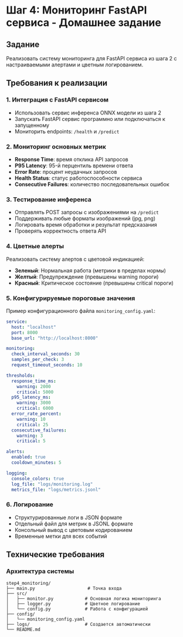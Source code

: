# Шаг 4: Мониторинг FastAPI сервиса - Домашнее задание

## Задание

Реализовать систему мониторинга для FastAPI сервиса из шага 2 с настраиваемыми алертами и цветным логированием.

## Требования к реализации

### 1. Интеграция с FastAPI сервисом
- Использовать сервис инференса ONNX модели из шага 2
- Запускать FastAPI сервис программно или подключаться к запущенному
- Мониторить endpoints: `/health` и `/predict`

### 2. Мониторинг основных метрик
- **Response Time**: время отклика API запросов
- **P95 Latency**: 95-й перцентиль времени ответа
- **Error Rate**: процент неудачных запросов
- **Health Status**: статус работоспособности сервиса
- **Consecutive Failures**: количество последовательных ошибок

### 3. Тестирование инференса
- Отправлять POST запросы с изображениями на `/predict`
- Поддерживать любые форматы изображений (jpg, png)
- Логировать время обработки и результат предсказания
- Проверять корректность ответа API

### 4. Цветные алерты
Реализовать систему алертов с цветовой индикацией:

- **Зеленый**: Нормальная работа (метрики в пределах нормы)
- **Желтый**: Предупреждение (превышены warning пороги)
- **Красный**: Критическое состояние (превышены critical пороги)

### 5. Конфигурируемые пороговые значения

Пример конфигурационного файла `monitoring_config.yaml`:

```yaml
service:
  host: "localhost"
  port: 8000
  base_url: "http://localhost:8000"

monitoring:
  check_interval_seconds: 30
  samples_per_check: 3
  request_timeout_seconds: 10

thresholds:
  response_time_ms:
    warning: 2000
    critical: 5000
  p95_latency_ms:
    warning: 3000
    critical: 6000
  error_rate_percent:
    warning: 10
    critical: 25
  consecutive_failures:
    warning: 3
    critical: 5

alerts:
  enabled: true
  cooldown_minutes: 5

logging:
  console_colors: true
  log_file: "logs/monitoring.log"
  metrics_file: "logs/metrics.jsonl"
```

### 6. Логирование
- Структурированные логи в JSON формате
- Отдельный файл для метрик в JSONL формате
- Консольный вывод с цветовым кодированием
- Временные метки для всех событий

## Технические требования

### Архитектура системы
```
step4_monitoring/
├── main.py                    # Точка входа
├── src/
│   ├── monitor.py            # Основная логика мониторинга
│   ├── logger.py             # Цветное логирование
│   └── config.py             # Работа с конфигурацией
├── config/
│   └── monitoring_config.yaml
├── logs/                     # Создается автоматически
└── README.md
```
